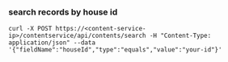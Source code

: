 ### search records by house id
```
curl -X POST https://<content-service-ip>/contentservice/api/contents/search -H "Content-Type: application/json" --data '{"fieldName":"houseId","type":"equals","value":"your-id"}' 
```
